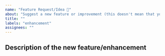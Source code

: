 ```yaml
---
name: "Feature Request/Idea 🚀"
about: "Suggest a new feature or improvement (this doesn't mean that you have to implement it)"
title: ""
labels: "enhancement"
assignees: ""
---
```


## Description of the new feature/enhancement

<!--
A clear and concise description of what the problem is that the new feature
would solve. Describe why and how a user would use this new functionality
(if applicable). Include technical details where possible of what you want to
happen.
-->
